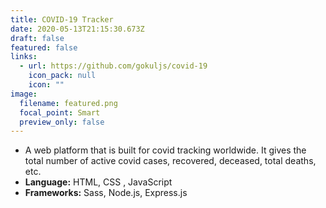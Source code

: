 ```yaml
---
title: COVID-19 Tracker
date: 2020-05-13T21:15:30.673Z
draft: false
featured: false
links:
  - url: https://github.com/gokuljs/covid-19
    icon_pack: null
    icon: ""
image:
  filename: featured.png
  focal_point: Smart
  preview_only: false
---
```

<!--StartFragment-->

* A web platform that is built for covid tracking worldwide. It gives the total number of active covid cases, recovered, deceased, total deaths, etc.
* **Language:** HTML, CSS , JavaScript
* **Frameworks:** Sass, Node.js, Express.js

<!--EndFragment-->